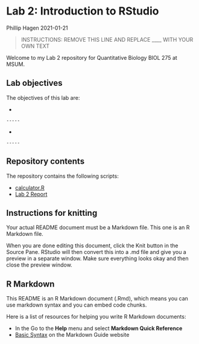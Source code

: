 Lab 2: Introduction to RStudio
================
Phillip Hagen
2021-01-21

> INSTRUCTIONS: REMOVE THIS LINE AND REPLACE \_\_\_\_ WITH YOUR OWN TEXT

Welcome to my Lab 2 repository for Quantitative Biology BIOL 275 at
MSUM.

## Lab objectives

The objectives of this lab are:

  - 
    
    -----

  - 
    
    -----

## Repository contents

The repository contains the following scripts:

  - [calculator.R](calculator.R)
  - [Lab 2 Report](assingment.md)

## Instructions for knitting

Your actual README document must be a Markdown file. This one is an R
Markdown file.

When you are done editing this document, click the Knit button in the
Source Pane. RStudio will then convert this into a .md file and give you
a preview in a separate window. Make sure everything looks okay and then
close the preview window.

## R Markdown

This README is an R Markdown document (.Rmd), which means you can use
markdown syntax and you can embed code chunks.

Here is a list of resources for helping you write R Markdown documents:

  - In the Go to the **Help** menu and select **Markdown Quick
    Reference**
  - [Basic Syntax](https://www.markdownguide.org/basic-syntax/) on the
    Markdown Guide website
